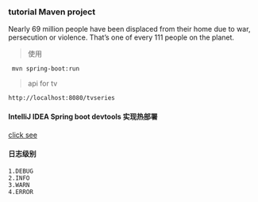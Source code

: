 ### tutorial Maven project

Nearly 69 million people have been displaced from their home due to war, persecution or violence. That’s one of every 111 people on the planet.

> 使用
```shell
 mvn spring-boot:run
```

> api for tv

`http://localhost:8080/tvseries`

#### IntelliJ IDEA Spring boot devtools 实现热部署

[click see](https://www.cnblogs.com/zxguan/p/7941711.html)

#### 日志级别
    1.DEBUG
    2.INFO
    3.WARN
    4.ERROR